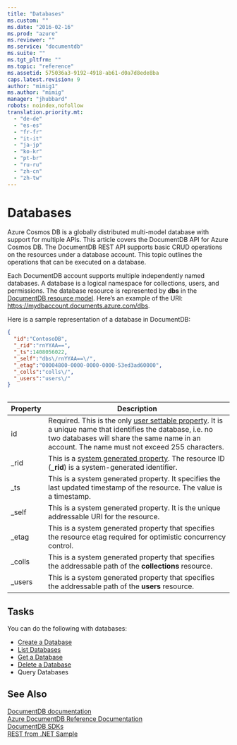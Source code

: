 ```yaml
---
title: "Databases"
ms.custom: ""
ms.date: "2016-02-16"
ms.prod: "azure"
ms.reviewer: ""
ms.service: "documentdb"
ms.suite: ""
ms.tgt_pltfrm: ""
ms.topic: "reference"
ms.assetid: 575036a3-9192-4918-ab61-d0a7d8ede8ba
caps.latest.revision: 9
author: "mimig1"
ms.author: "mimig"
manager: "jhubbard"
robots: noindex,nofollow
translation.priority.mt: 
  - "de-de"
  - "es-es"
  - "fr-fr"
  - "it-it"
  - "ja-jp"
  - "ko-kr"
  - "pt-br"
  - "ru-ru"
  - "zh-cn"
  - "zh-tw"
---
```

# Databases
Azure Cosmos DB is a globally distributed multi-model database with support for multiple APIs. This article covers the DocumentDB API for Azure Cosmos DB. The DocumentDB REST API supports basic CRUD operations on the resources under a database account. This topic outlines the operations that can be executed on a database.  
  
Each DocumentDB account supports multiple independently named databases. A database is a logical namespace for collections, users, and permissions. The database resource is represented by **dbs** in the [DocumentDB resource model](http://azure.microsoft.com/documentation/articles/documentdb-resources/). Here’s an example of the URI: https://mydbaccount.documents.azure.com/dbs.
  
Here is a sample representation of a database in DocumentDB:  
  
```json
{  
  "id":"ContosoDB",  
  "_rid":"rnYYAA==",  
  "_ts":1408056022,  
  "_self":"dbs\/rnYYAA==\/",  
  "_etag":"00004800-0000-0000-0000-53ed3ad60000",  
  "_colls":"colls\/",  
  "_users":"users\/"
}  
  
```  
  
|Property|Description|  
|--------------|-----------------|  
|id|Required. This is the only [user settable property](http://azure.microsoft.com/documentation/articles/documentdb-resources/#system-vs-user-defined-resources). It is a unique name that identifies the database, i.e. no two databases will share the same name in an account. The name must not exceed 255 characters.|  
|_rid|This is a [system generated property](http://azure.microsoft.com/documentation/articles/documentdb-resources/#system-vs-user-defined-resources). The resource ID (**_rid**) is a system-generated identifier.|  
|_ts|This is a system generated property. It specifies the last updated timestamp of the resource. The value is a timestamp.|  
|_self|This is a system generated property. It is the unique addressable URI for the resource.|  
|_etag|This is a system generated property that specifies the resource etag required for optimistic concurrency control.|  
|_colls|This is a system generated property that specifies the addressable path of the **collections** resource.|  
|_users|This is a system generated property that specifies the addressable path of the **users** resource.|  
  
## Tasks  
 You can do the following with databases:  
  
* [Create a Database](create-a-database.md)  
* [List Databases](list-databases.md)  
* [Get a Database](get-a-database.md)  
* [Delete a Database](delete-a-database1.md)
* Query Databases  
  
## See Also  
 [DocumentDB documentation](http://azure.microsoft.com/documentation/services/documentdb/)   
 [Azure DocumentDB Reference Documentation](https://go.microsoft.com/fwlink/?linkid=834805)   
 [DocumentDB SDKs](https://azure.microsoft.com/documentation/articles/documentdb-sdk-dotnet/)   
 [REST from .NET Sample](https://github.com/Azure/azure-documentdb-dotnet/tree/master/samples/rest-from-.net)  
  
  